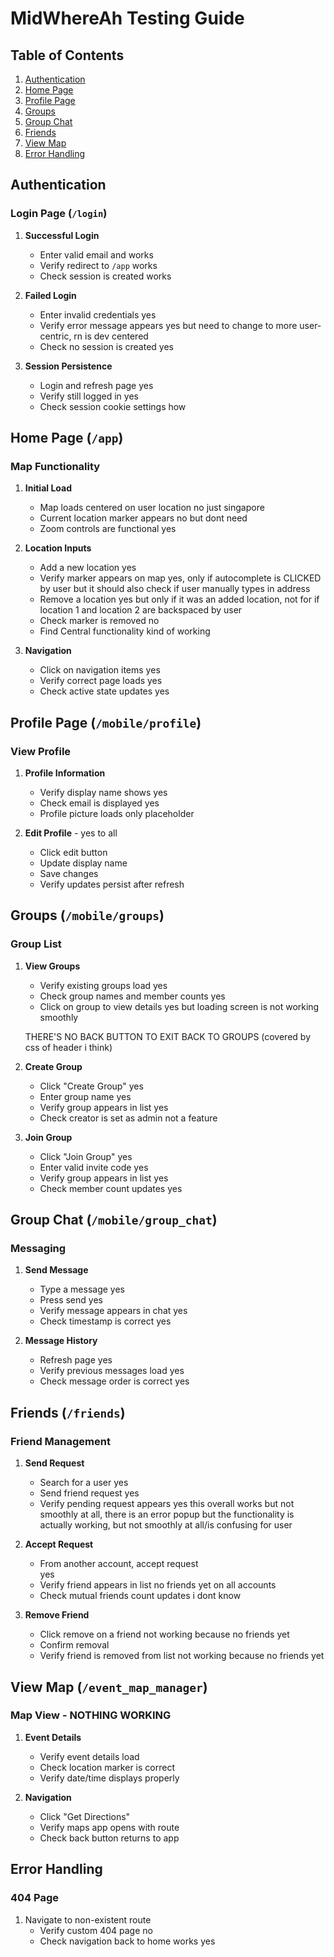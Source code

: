 # MidWhereAh Testing Guide

## Table of Contents
1. [Authentication](#authentication)
2. [Home Page](#home-page)
3. [Profile Page](#profile-page)
4. [Groups](#groups)
5. [Group Chat](#group-chat)
6. [Friends](#friends)
7. [View Map](#view-map)
8. [Error Handling](#error-handling)

## Authentication

### Login Page (`/login`)
1. **Successful Login**
   - Enter valid email and 
   works
   - Verify redirect to `/app`
   works
   - Check session is created
   works
2. **Failed Login**
   - Enter invalid credentials
   yes
   - Verify error message appears
   yes but need to change to more user-centric, rn is dev centered
   - Check no session is created
   yes

3. **Session Persistence**
   - Login and refresh page
   yes
   - Verify still logged in
   yes
   - Check session cookie settings
   how

## Home Page (`/app`)

### Map Functionality
1. **Initial Load**
   - Map loads centered on user location
   no just singapore
   - Current location marker appears
   no but dont need
   - Zoom controls are functional
   yes

2. **Location Inputs**
   - Add a new location
   yes
   - Verify marker appears on map
   yes, only if autocomplete is CLICKED by user but it should also check if user manually types in address
   - Remove a location
   yes but only if it was an added location, not for if location 1 and location 2 are backspaced by user
   - Check marker is removed
   no
   - Find Central functionality kind of working

   
3. **Navigation**
   - Click on navigation items
   yes
   - Verify correct page loads
   yes
   - Check active state updates
   yes

## Profile Page (`/mobile/profile`)

### View Profile
1. **Profile Information**
   - Verify display name shows
   yes
   - Check email is displayed
   yes
   - Profile picture loads
   only placeholder

2. **Edit Profile**  - yes to all
   - Click edit button
   - Update display name
   - Save changes
   - Verify updates persist after refresh

## Groups (`/mobile/groups`)

### Group List
1. **View Groups**
   - Verify existing groups load
   yes
   - Check group names and member counts
   yes
   - Click on group to view details
   yes but loading screen is not working smoothly
   
   THERE'S NO BACK BUTTON TO EXIT BACK TO GROUPS (covered by css of header i think)

2. **Create Group**
   - Click "Create Group"
   yes
   - Enter group name
    yes
   - Verify group appears in list
   yes
   - Check creator is set as admin
   not a feature

3. **Join Group**
   - Click "Join Group"
   yes
   - Enter valid invite code
   yes
   - Verify group appears in list
   yes
   - Check member count updates
   yes

## Group Chat (`/mobile/group_chat`)

### Messaging
1. **Send Message**
   - Type a message
   yes
   - Press send
   yes
   - Verify message appears in chat
   yes
   - Check timestamp is correct
   yes

2. **Message History**
   - Refresh page
   yes
   - Verify previous messages load
   yes
   - Check message order is correct
   yes

## Friends (`/friends`)

### Friend Management
1. **Send Request**
   - Search for a user
   yes
   - Send friend request
   yes
   - Verify pending request appears
   yes
this overall works but not smoothly at all, there is an error popup but the functionality is actually working, but not smoothly at all/is confusing for user


2. **Accept Request**
   - From another account, accept request   
   yes
   - Verify friend appears in list
   no friends yet on all accounts
   - Check mutual friends count updates
   i dont know

3. **Remove Friend**
   - Click remove on a friend
   not working because no friends yet
   - Confirm removal
   - Verify friend is removed from list
   not working because no friends yet

## View Map (`/event_map_manager`)

### Map View - NOTHING WORKING
1. **Event Details**
   - Verify event details load
   - Check location marker is correct
   - Verify date/time displays properly

2. **Navigation**
   - Click "Get Directions"
   - Verify maps app opens with route
   - Check back button returns to app

## Error Handling

### 404 Page
1. Navigate to non-existent route
   - Verify custom 404 page 
   no
   - Check navigation back to home works
   yes

